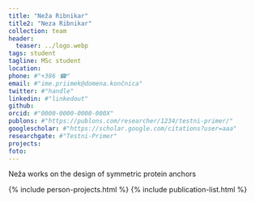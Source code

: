 ```yaml
---
title: "Neža Ribnikar"
title2: "Neza Ribnikar"
collection: team
header:
  teaser: ../logo.webp 
tags: student
tagline: MSc student
location: 
phone: #"+386 ☎"
email: #"ime.priimek@domena.končnica"
twitter: #"handle"
linkedin: #"linkedout"
github: 
orcid: #"0000-0000-0000-000X"
publons: #"https://publons.com/researcher/1234/testni-primer/"
googlescholar: #"https://scholar.google.com/citations?user=aaa"
researchgate: #"Testni-Primer"
projects: 
foto: 
---
```

Neža works on the design of symmetric protein anchors
<br>

{% include person-projects.html %}
{% include publication-list.html %}
